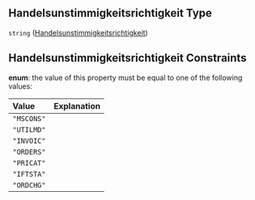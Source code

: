 ## Handelsunstimmigkeitsrichtigkeit Type

`string` ([Handelsunstimmigkeitsrichtigkeit](handelsunstimmigkeitsrichtigkeit.md))

## Handelsunstimmigkeitsrichtigkeit Constraints

**enum**: the value of this property must be equal to one of the following values:

| Value      | Explanation |
| :--------- | :---------- |
| `"MSCONS"` |             |
| `"UTILMD"` |             |
| `"INVOIC"` |             |
| `"ORDERS"` |             |
| `"PRICAT"` |             |
| `"IFTSTA"` |             |
| `"ORDCHG"` |             |
